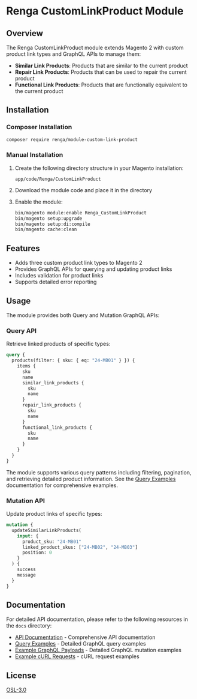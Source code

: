 # Renga CustomLinkProduct Module

## Overview

The Renga CustomLinkProduct module extends Magento 2 with custom product link types and GraphQL APIs to manage them:

- **Similar Link Products**: Products that are similar to the current product
- **Repair Link Products**: Products that can be used to repair the current product
- **Functional Link Products**: Products that are functionally equivalent to the current product

## Installation

### Composer Installation

```bash
composer require renga/module-custom-link-product
```

### Manual Installation

1. Create the following directory structure in your Magento installation:
   ```
   app/code/Renga/CustomLinkProduct
   ```

2. Download the module code and place it in the directory

3. Enable the module:
   ```bash
   bin/magento module:enable Renga_CustomLinkProduct
   bin/magento setup:upgrade
   bin/magento setup:di:compile
   bin/magento cache:clean
   ```

## Features

- Adds three custom product link types to Magento 2
- Provides GraphQL APIs for querying and updating product links
- Includes validation for product links
- Supports detailed error reporting

## Usage

The module provides both Query and Mutation GraphQL APIs:

### Query API

Retrieve linked products of specific types:

```graphql
query {
  products(filter: { sku: { eq: "24-MB01" } }) {
    items {
      sku
      name
      similar_link_products {
        sku
        name
      }
      repair_link_products {
        sku
        name
      }
      functional_link_products {
        sku
        name
      }
    }
  }
}
```

The module supports various query patterns including filtering, pagination, and retrieving detailed product information. See the [Query Examples](docs/query-examples.md) documentation for comprehensive examples.

### Mutation API

Update product links of specific types:

```graphql
mutation {
  updateSimilarLinkProducts(
    input: {
      product_sku: "24-MB01"
      linked_product_skus: ["24-MB02", "24-MB03"]
      position: 0
    }
  ) {
    success
    message
  }
}
```

## Documentation

For detailed API documentation, please refer to the following resources in the `docs` directory:

- [API Documentation](docs/API-DOCUMENTATION.md) - Comprehensive API documentation
- [Query Examples](docs/query-examples.md) - Detailed GraphQL query examples
- [Example GraphQL Payloads](docs/example-payloads.md) - Detailed GraphQL mutation examples
- [Example cURL Requests](docs/curl-examples.md) - cURL request examples

## License

[OSL-3.0](https://opensource.org/licenses/OSL-3.0)
